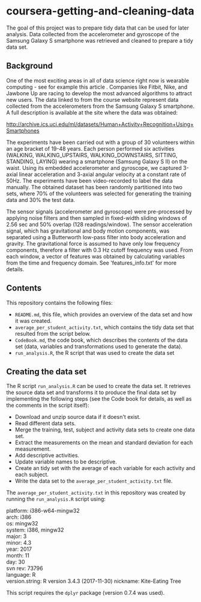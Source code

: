# coursera-getting-and-cleaning-data

The goal of this project was to prepare tidy data that can be used for later analysis. Data collected from the accelerometer and gyroscope of the Samsung Galaxy S smartphone was retrieved and cleaned to prepare a tidy data set.

## Background
One of the most exciting areas in all of data science right now is wearable computing - see for example this article . Companies like Fitbit, Nike, and Jawbone Up are racing to develop the most advanced algorithms to attract new users. The data linked to from the course website represent data collected from the accelerometers from the Samsung Galaxy S smartphone. A full description is available at the site where the data was obtained:

http://archive.ics.uci.edu/ml/datasets/Human+Activity+Recognition+Using+Smartphones

The experiments have been carried out with a group of 30 volunteers within an age bracket of 19-48 years. Each person performed six activities (WALKING, WALKING_UPSTAIRS, WALKING_DOWNSTAIRS, SITTING, STANDING, LAYING) wearing a smartphone (Samsung Galaxy S II) on the waist. Using its embedded accelerometer and gyroscope, we captured 3-axial linear acceleration and 3-axial angular velocity at a constant rate of 50Hz. The experiments have been video-recorded to label the data manually. The obtained dataset has been randomly partitioned into two sets, where 70% of the volunteers was selected for generating the training data and 30% the test data. 

The sensor signals (accelerometer and gyroscope) were pre-processed by applying noise filters and then sampled in fixed-width sliding windows of 2.56 sec and 50% overlap (128 readings/window). The sensor acceleration signal, which has gravitational and body motion components, was separated using a Butterworth low-pass filter into body acceleration and gravity. The gravitational force is assumed to have only low frequency components, therefore a filter with 0.3 Hz cutoff frequency was used. From each window, a vector of features was obtained by calculating variables from the time and frequency domain. See 'features_info.txt' for more details. 

## Contents
This repository contains the following files:

- `README.md`, this file, which provides an overview of the data set and how it was created.
- `average_per_student_activity.txt`, which contains the tidy data set that resulted from the script below.
- `CodeBook.md`, the code book, which describes the contents of the data set (data, variables and transformations used to generate the data).
- `run_analysis.R`, the R script that was used to create the data set  

## Creating the data set <a name="creating-data-set"></a>

The R script `run_analysis.R` can be used to create the data set. It retrieves the source data set and transforms it to produce the final data set by implementing the following steps (see the Code book for details, as well as the comments in the script itself):

- Download and unzip source data if it doesn't exist.
- Read different data sets.
- Merge the training, test, subject and activity data sets to create one data set.
- Extract the measurements on the mean and standard deviation for each measurement.
- Add descriptive activities.
- Update variable names to be descriptive.
- Create an tidy set with the average of each variable for each activity and each subject.
- Write the data set to the `average_per_student_activity.txt` file.

The `average_per_student_activity.txt` in this repository was created by running the `run_analysis.R` script using:

platform:       i386-w64-mingw32            
arch:           i386                        
os:             mingw32                     
system:         i386, mingw32                                                   
major:          3                           
minor:          4.3                         
year:           2017                        
month:          11                          
day:            30                          
svn rev:        73796                       
language:       R                           
version.string: R version 3.4.3 (2017-11-30)
nickname:       Kite-Eating Tree            

This script requires the `dplyr` package (version 0.7.4 was used).
